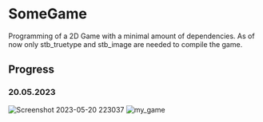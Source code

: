# SomeGame

Programming of a 2D Game with a minimal amount of dependencies. As of now only stb_truetype and stb_image are needed to compile the game.

## Progress

### 20.05.2023
![Screenshot 2023-05-20 223037](https://github.com/Jan-Hebbel/SomeGame/assets/75396907/e1fb16bf-d672-4de8-bf0e-f2709523bb4a)
![my_game](https://github.com/Jan-Hebbel/SomeGame/assets/75396907/42e37025-416b-490c-afff-677232938347)
